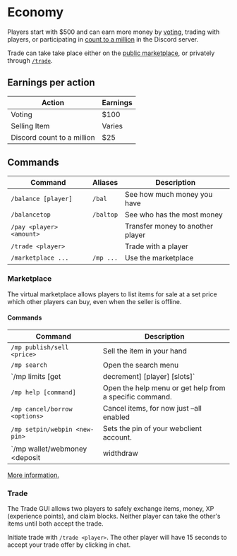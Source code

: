 # Economy

Players start with $500 and can earn more money by [voting](https://www.left4craft.org/vote/), trading with players, or participating in [count to a million](https://discord.com/channels/424571587413540874/779454172826697728) in the Discord server.

Trade can take take place either on the [public marketplace](#marketplace), or privately through [`/trade`](#trade).

## Earnings per action
| Action                     | Earnings |
| -------------------------- | -------- |
| Voting                     | $100     |
| Selling Item               | Varies   |
| Discord count to a million | $25      |

## Commands
| Command                  | Aliases   | Description                      |
| ------------------------ | --------- | -------------------------------- |
| `/balance [player]`      | `/bal`    | See how much money you have      |
| `/balancetop`            | `/baltop` | See who has the most money       |
| `/pay <player> <amount>` |           | Transfer money to another player |
| `/trade <player>`        |           | Trade with a player              |
| `/marketplace ...`       | `/mp ...` | Use the marketplace              |


### Marketplace

The virtual marketplace allows players to list items for sale at a set price which other players can buy, even when the seller is offline.

#### Commands

| Command                                                    | Description                                             |
| ---------------------------------------------------------- | ------------------------------------------------------- |
| `/mp publish/sell <price>`                                 | Sell the item in your hand                              |
| `/mp search`                                               | Open the search menu                                    |
| `/mp limits [get|decrement] [player] [slots]`              | Manage the limits of players                            |
| `/mp help [command]`                                       | Open the help menu or get help from a specific command. |
| `/mp cancel/borrow <options>`                              | Cancel items, for now just –all enabled                 |
| `/mp setpin/webpin <new-pin>`                              | Sets the pin of your webclient account.                 |
| `/mp wallet/webmoney <deposit|widthdraw|check> [player|$]` | Manage the money in your webclient account.             |

[More information.](https://marketplacedocs.readthedocs.io/en/latest/commands)

### Trade

The Trade GUI allows two players to safely exchange items, money, XP (experience points), and claim blocks. Neither player can take the other's items until both accept the trade.

Initiate trade with  `/trade <player>`. The other player will have 15 seconds to accept your trade offer by clicking in chat.